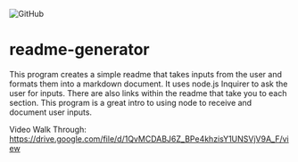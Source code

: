![GitHub](https://img.shields.io/static/v1?label=github&message=Node.js&color=blue)
# readme-generator
This program creates a simple readme that takes inputs from the user and formats them into a markdown document. It uses node.js Inquirer to ask the user for inputs. There are also links within the readme that take you to each section.  This program is a great intro to using node to receive and document user inputs.

Video Walk Through:
https://drive.google.com/file/d/1QvMCDABJ6Z_BPe4khzisY1UNSVjV9A_F/view